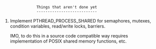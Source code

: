                    Things that aren't done yet
                   ---------------------------

1. Implement PTHREAD_PROCESS_SHARED for semaphores, mutexes,
   condition variables, read/write locks, barriers.
   
   IMO, to do this in a source code compatible way requires implementation of
   POSIX shared memory functions, etc.
  